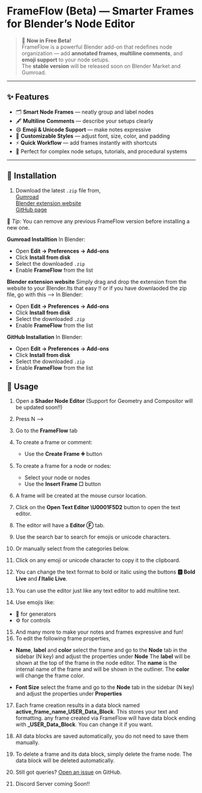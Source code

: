# FrameFlow (Beta) — Smarter Frames for Blender’s Node Editor

> 🎉 **Now in Free Beta!**  
> FrameFlow is a powerful Blender add-on that redefines node organization — add **annotated frames**, **multiline comments**, and **emoji support** to your node setups.  
> The **stable version** will be released soon on Blender Market and Gumroad.

---

## ✨ Features

- 🗂️ **Smart Node Frames** — neatly group and label nodes  
- 🖋️ **Multiline Comments** — describe your setups clearly  
- 😄 **Emoji & Unicode Support** — make notes expressive  
- 🎨 **Customizable Styles** — adjust font, size, color, and padding  
- ⚡ **Quick Workflow** — add frames instantly with shortcuts  
- 💬 Perfect for complex node setups, tutorials, and procedural systems

---

## 🧩 Installation

1. Download the latest `.zip` file from,    
[Gumroad](https://github.com/abhi-01/FrameFlow-Blender/releases)    
[Blender extension website](https://github.com/abhi-01/FrameFlow-Blender/releases)    
[GitHub page](https://github.com/abhi-01/FrameFlow-Blender/releases)

🧠 *Tip:* You can remove any previous FrameFlow version before installing a new one.

**Gumroad Installtion**
In Blender:
   - Open **Edit → Preferences → Add-ons**
   - Click **Install from disk**
   - Select the downloaded `.zip`
   - Enable **FrameFlow** from the list

**Blender extension website**
Simply drag and drop the extension from the website to your Blender.Its that easy !!
or if you have downlaoded the zip file, go with this -->
In Blender:
   - Open **Edit → Preferences → Add-ons**
   - Click **Install from disk**
   - Select the downloaded `.zip`
   - Enable **FrameFlow** from the list


**GitHub Installation**
In Blender:
   - Open **Edit → Preferences → Add-ons**
   - Click **Install from disk**
   - Select the downloaded `.zip`
   - Enable **FrameFlow** from the list

## 🚀 Usage

1. Open a **Shader Node Editor** (Support for Geometry and Compositor will be updated soon!!)
2. Press N --> 
3. Go to the **FrameFlow** tab
4. To create a frame or comment:
   - Use the **Create Frame ➕** button

5. To create a frame for a node or nodes:
   - Select your node or nodes
   - Use the **Insert Frame ☐** button
6. A frame will be created at the mouse cursor location.
7. Click on the **Open Text Editor \U0001F5D2** button to open the text editor.
8. The editor will have a **Editor Ⓕ** tab.
9. Use the search bar to search for emojis or unicode characters.
10. Or manually select from the categories below.
11. Click on any emoji or unicode character to copy it to the clipboard.
12. You can change the text format to bold or italic using the buttons **🅱️ Bold Live** and **𝑰 Italic Live**.
13. You can use the editor just like any text editor to add multiline text.
14. Use emojis like:
   - 🌲 for generators
   - ⚙️ for controls
15. And many more to make your notes and frames expressive and fun!
16. To edit the following frame properties,
   
   - **Name**, **label** and **color**
   select the frame and go to the **Node** tab in the sidebar (N key) and adjust the properties under **Node**
   The **label** will be shown at the top of the frame in the node editor.
   The **name** is the internal name of the frame and will be shown in the outliner.
   The **color** will change the frame color.

   - **Font Size**
   select the frame and go to the **Node** tab in the sidebar (N key) and adjust the properties under **Properties**

17. Each frame creation results in a data block named **active_frame_name_USER_Data_Block**. This stores your text and formatting.
any frame created via FrameFlow will have data block ending with **_USER_Data_Block**. You can change it if you want.

18. All data blocks are saved automatically, you do not need to save them manually.

19. To delete a frame and its data block, simply delete the frame node. The data block will be deleted automatically.

20. Still got queries?  [Open an issue](https://github.com/abhi-01/FrameFlow-Blender/issues) on GitHub.

21. Discord Server coming Soon!!

